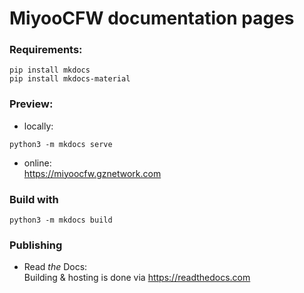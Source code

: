 # MiyooCFW documentation pages

### Requirements:
```
pip install mkdocs
pip install mkdocs-material
```

### Preview:

- locally:
```
python3 -m mkdocs serve
```
- online:  
https://miyoocfw.gznetwork.com


### Build with
```
python3 -m mkdocs build
```
### Publishing

- Read _the_ Docs:  
Building & hosting is done via https://readthedocs.com
